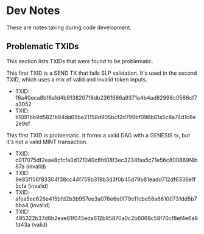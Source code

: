# Dev Notes

These are notes taking during code development.

## Problematic TXIDs

This section lists TXIDs that were found to be problematic.

This first TXID is a SEND TX that fails SLP validation. It's used in the second TXID, which uses a mix of valid and invalid token inputs.

- TXID: 16a40eca8bf6a1d4b913820718db2361686a9371e4b4ad82998c0566cf7a3052
- TXID: b1091bb9d5821b84dd65be21158d905bcf2d799bf096b81a5c8a74d1c6e2e9ef


This first TXID is problematic. It forms a valid DAG with a GENESIS tx, but it's not a valid MINT transaction.
- TXID: c017075df2eae8cfcfa0d121040c6fd08f3ec3234faa5c71e56c800869f4b87a (invalid)
- TXID: 9e85f156f83304f38cc44f759b319b3d3f0b45d79b81eadd712df6336e1f5cfa (invalid)
- TXID: afea5ee626e415bfd2b3b957ee3a076e6e0f79e11cbe58a66100731dd5b7bba4 (invalid)
- TXID: 495322b37d6b2eae81f045eda612b95870a0c2b6069c58f70cf8ef4e6a9fd43a (valid)
